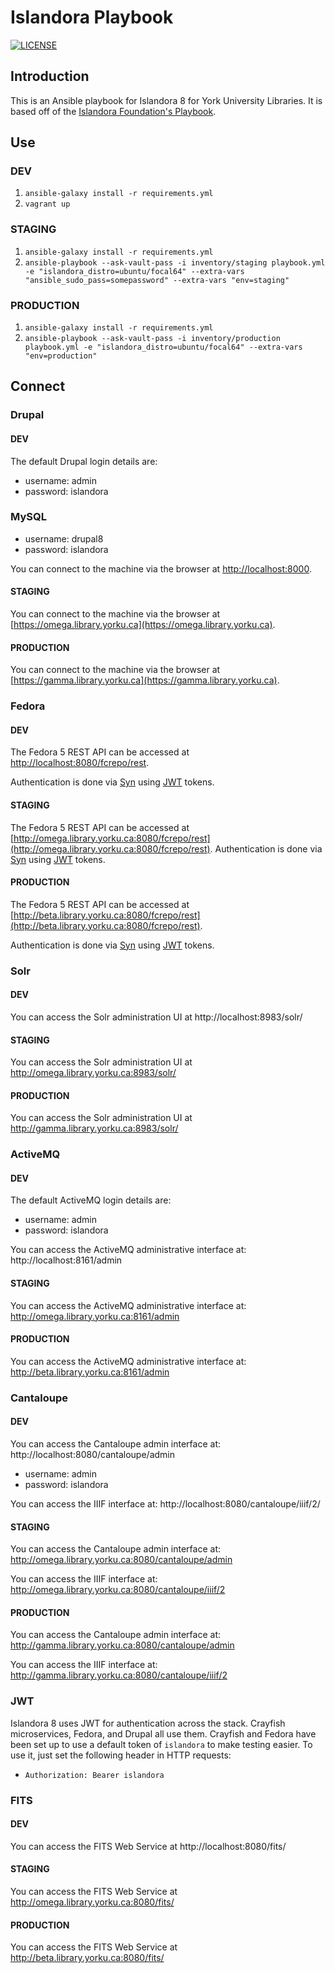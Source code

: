 # Islandora Playbook
[![LICENSE](https://img.shields.io/badge/license-MIT-blue.svg?style=flat-square)](./LICENSE)

## Introduction

This is an Ansible playbook for Islandora 8 for York University Libraries. It is based off of the [Islandora Foundation's Playbook](https://github.com/Islandora-Devops/islandora-playbook).

## Use

### DEV

1. `ansible-galaxy install -r requirements.yml`
2. `vagrant up`

### STAGING

1. `ansible-galaxy install -r requirements.yml`
2. `ansible-playbook --ask-vault-pass -i inventory/staging playbook.yml -e "islandora_distro=ubuntu/focal64" --extra-vars "ansible_sudo_pass=somepassword" --extra-vars "env=staging"`

### PRODUCTION

1. `ansible-galaxy install -r requirements.yml`
2. `ansible-playbook --ask-vault-pass -i inventory/production playbook.yml -e "islandora_distro=ubuntu/focal64" --extra-vars "env=production"`

## Connect

### Drupal

#### DEV

The default Drupal login details are:

  * username: admin
  * password: islandora

### MySQL

  * username: drupal8
  * password: islandora

You can connect to the machine via the browser at [http://localhost:8000](http://localhost:8000).

#### STAGING

You can connect to the machine via the browser at [https://omega.library.yorku.ca](https://omega.library.yorku.ca).

#### PRODUCTION

You can connect to the machine via the browser at [https://gamma.library.yorku.ca](https://gamma.library.yorku.ca).

### Fedora

#### DEV

The Fedora 5 REST API can be accessed at [http://localhost:8080/fcrepo/rest](http://localhost:8080/fcrepo/rest).

Authentication is done via [Syn](https://github.com/Islandora-CLAW/Syn) using [JWT](https://jwt.io) tokens.

#### STAGING

The Fedora 5 REST API can be accessed at [http://omega.library.yorku.ca:8080/fcrepo/rest](http://omega.library.yorku.ca:8080/fcrepo/rest). 
Authentication is done via [Syn](https://github.com/Islandora-CLAW/Syn) using [JWT](https://jwt.io) tokens.

#### PRODUCTION

The Fedora 5 REST API can be accessed at [http://beta.library.yorku.ca:8080/fcrepo/rest](http://beta.library.yorku.ca:8080/fcrepo/rest).

Authentication is done via [Syn](https://github.com/Islandora-CLAW/Syn) using [JWT](https://jwt.io) tokens.

### Solr

#### DEV

You can access the Solr administration UI at http://localhost:8983/solr/

#### STAGING

You can access the Solr administration UI at http://omega.library.yorku.ca:8983/solr/

#### PRODUCTION

You can access the Solr administration UI at http://gamma.library.yorku.ca:8983/solr/

### ActiveMQ

#### DEV

The default ActiveMQ login details are:

  * username: admin
  * password: islandora

You can access the ActiveMQ administrative interface at: http://localhost:8161/admin

#### STAGING

You can access the ActiveMQ administrative interface at: http://omega.library.yorku.ca:8161/admin

#### PRODUCTION

You can access the ActiveMQ administrative interface at: http://beta.library.yorku.ca:8161/admin

### Cantaloupe

#### DEV

You can access the Cantaloupe admin interface at: http://localhost:8080/cantaloupe/admin

  * username: admin
  * password: islandora

You can access the IIIF interface at: http://localhost:8080/cantaloupe/iiif/2/

#### STAGING

You can access the Cantaloupe admin interface at: http://omega.library.yorku.ca:8080/cantaloupe/admin

You can access the IIIF interface at: http://omega.library.yorku.ca:8080/cantaloupe/iiif/2

#### PRODUCTION

You can access the Cantaloupe admin interface at: http://gamma.library.yorku.ca:8080/cantaloupe/admin

You can access the IIIF interface at: http://gamma.library.yorku.ca:8080/cantaloupe/iiif/2

### JWT

Islandora 8 uses JWT for authentication across the stack. Crayfish microservices, Fedora, and Drupal all use them. 
Crayfish and Fedora have been set up to use a default token of `islandora` to make testing easier. To use it, just set
the following header in HTTP requests:

  * `Authorization: Bearer islandora`
  
### FITS

#### DEV

You can access the FITS Web Service at http://localhost:8080/fits/

#### STAGING

You can access the FITS Web Service at http://omega.library.yorku.ca:8080/fits/

#### PRODUCTION

You can access the FITS Web Service at http://beta.library.yorku.ca:8080/fits/
